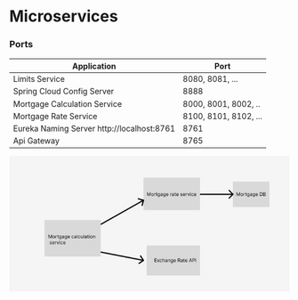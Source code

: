 # Microservices


### Ports

|     Application       |     Port          |
| ------------- | ------------- |
| Limits Service | 8080, 8081, ... |
| Spring Cloud Config Server | 8888 |
| Mortgage Calculation Service | 8000, 8001, 8002, ..  |
| Mortgage Rate Service | 8100, 8101, 8102, ... |
| Eureka Naming Server http://localhost:8761 | 8761 |
| Api Gateway | 8765 |

![name-of-you-image](https://github.com/sakthiece08/Microservices/blob/master/mortgage-calculation-service/src/main/resources/img/Mortgage_calc-API.JPG)
